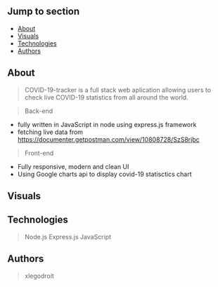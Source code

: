 ## Jump to section
* [About](#about)
* [Visuals](#visuals)
* [Technologies](*technologies)
* [Authors](#authors)

## About
> COVID-19-tracker is a full stack web aplication allowing users to check live COVID-19 statistics from all around the world.

> Back-end
* fully written in JavaScript in node using express.js framework
* fetching live data from https://documenter.getpostman.com/view/10808728/SzS8rjbc

> Front-end
* Fully responsive, modern and clean UI
* Using Google charts api to display covid-19 statisctics chart

## Visuals

## Technologies
> Node.js
> Express.js
> JavaScript

## Authors
> xlegodroit
